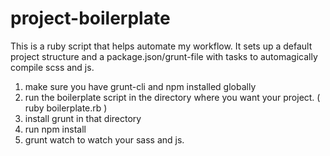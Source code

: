 # project-boilerplate
This is a ruby script that helps automate my workflow.  It sets up a default project structure and a package.json/grunt-file with tasks to automagically compile scss and js.  

1. make sure you have grunt-cli and npm installed globally
2.  run the boilerplate script in the directory where you want your project. ( ruby boilerplate.rb )
3.  install grunt in that directory
4.  run npm install
5.  grunt watch to watch your sass and js.  

